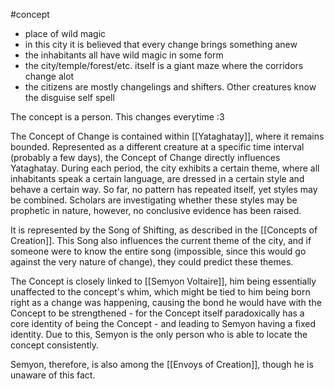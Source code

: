 #concept

- place of wild magic
- in this city it is believed that every change brings something anew
- the inhabitants all have wild magic in some form
- the city/temple/forest/etc. itself is a giant maze where the corridors change alot
- the citizens are mostly changelings and shifters. Other creatures know the disguise self spell

The concept is a person. This changes everytime :3

The Concept of Change is contained within [[Yataghatay]], where it remains bounded. Represented as a different creature at a specific time interval (probably a few days), the Concept of Change directly influences Yataghatay. During each period, the city exhibits a certain theme, where all inhabitants speak a certain language, are dressed in a certain style and behave a certain way. So far, no pattern has repeated itself, yet styles may be combined.
Scholars are investigating whether these styles may be prophetic in nature, however, no conclusive evidence has been raised.

It is represented by the Song of Shifting, as described in the [[Concepts of Creation]]. This Song also influences the current theme of the city, and if someone were to know the entire song (impossible, since this would go against the very nature of change), they could predict these themes.

The Concept is closely linked to [[Semyon Voltaire]], him being essentially unaffected to the concept's whim, which might be tied to him being born right as a change was happening, causing the bond he would have with the Concept to be strengthened - for the Concept itself paradoxically has a core identity of being the Concept - and leading to Semyon having a fixed identity.
Due to this, Semyon is the only person who is able to locate the concept consistently.

Semyon, therefore, is also among the [[Envoys of Creation]], though he is unaware of this fact.